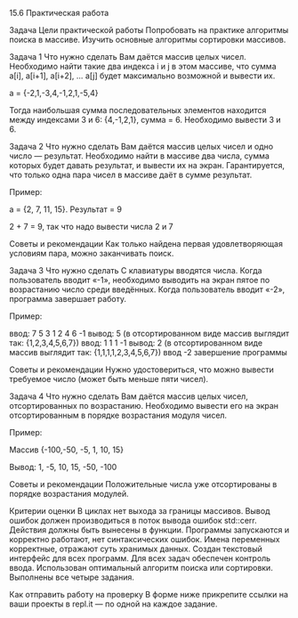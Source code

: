 15.6 Практическая работа

Задача
Цели практической работы
Попробовать на практике алгоритмы поиска в массиве.
Изучить основные алгоритмы сортировки массивов.


Задача 1
Что нужно сделать
Вам даётся массив целых чисел. Необходимо найти такие два индекса i и j в этом массиве, что сумма a[i], a[i+1], a[i+2], … a[j] будет максимально возможной и вывести их.

a = {-2,1,-3,4,-1,2,1,-5,4}

Тогда наибольшая сумма последовательных элементов находится между индексами 3 и 6: {4,-1,2,1}, сумма = 6. Необходимо вывести 3 и 6.


Задача 2
Что нужно сделать
Вам даётся массив целых чисел и одно число — результат. Необходимо найти в массиве два числа, сумма которых будет давать результат, и вывести их на экран. Гарантируется, что только одна пара чисел в массиве даёт в сумме результат.

Пример:

a = {2, 7, 11, 15}. Результат = 9

2 + 7 = 9, так что надо вывести числа 2 и 7

Советы и рекомендации
Как только найдена первая удовлетворяющая условиям пара, можно заканчивать поиск.



Задача 3
Что нужно сделать
С клавиатуры вводятся числа. Когда пользователь вводит «-1»,  необходимо выводить на экран пятое по возрастанию число среди введённых. Когда пользователь вводит «-2», программа завершает работу.

Пример:

ввод: 7 5 3 1 2 4 6 -1
вывод: 5 (в отсортированном виде массив выглядит так: {1,2,3,4,5,6,7})
ввод: 1 1 1 -1
вывод: 2 (в отсортированном виде массив выглядит так: {1,1,1,1,2,3,4,5,6,7})
ввод -2
завершение программы

Советы и рекомендации
Нужно удостовериться, что можно вывести требуемое число (может быть меньше пяти чисел).



Задача 4
Что нужно сделать
Вам даётся массив целых чисел, отсортированных по возрастанию. Необходимо вывести его на экран отсортированным в порядке возрастания модуля чисел.

Пример:

Массив {-100,-50, -5, 1, 10, 15}

Вывод: 1, -5, 10, 15, -50, -100

Советы и рекомендации
Положительные числа уже отсортированы в порядке возрастания модулей.



Критерии оценки
В циклах нет выхода за границы массивов.
Вывод ошибок должен производиться в поток вывода ошибок std::cerr.
Действия должны быть вынесены в функции.
Программы запускаются и корректно работают, нет синтаксических ошибок.
Имена переменных корректные, отражают суть хранимых данных.
Создан текстовый интерфейс для всех программ.
Для всех задач обеспечен контроль ввода.
Использован оптимальный алгоритм поиска или сортировки.
Выполнены все четыре задания.


Как отправить работу на проверку
В форме ниже прикрепите ссылки на ваши проекты в repl.it — по одной на каждое задание.
